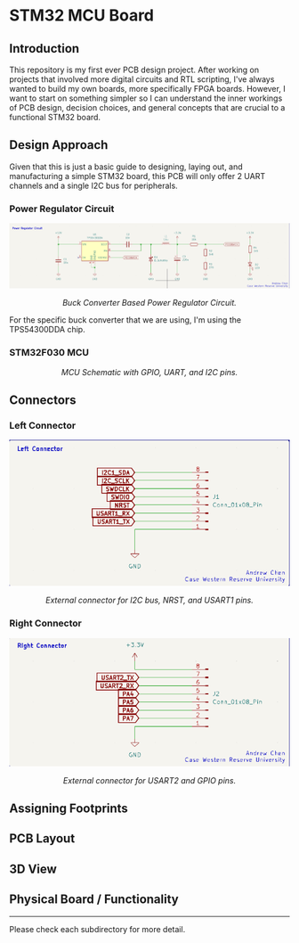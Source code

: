 # STM32 MCU Board

## Introduction
This repository is my first ever PCB design project. After working on projects that involved more digital circuits and RTL scripting, I've always wanted to build my own boards, more specifically FPGA boards. However, I want to start on something simpler so I can understand the inner workings of PCB design, decision choices, and general concepts that are crucial to a functional STM32 board.

## Design Approach
Given that this is just a basic guide to designing, laying out, and manufacturing a simple STM32 board, this PCB will only offer 2 UART channels and a single I2C bus for peripherals. 

### Power Regulator Circuit
<p align="center">
    <img width="800px" src="./Images/BuckRegulatorSchematic.png" />
</p>
<p align="center">
    <em>Buck Converter Based Power Regulator Circuit.</em>
</p>

For the specific buck converter that we are using, I'm using the TPS54300DDA chip. 

### STM32F030 MCU
<p align="center">
</p>
<p align="center">
    <em>MCU Schematic with GPIO, UART, and I2C pins.</em>
</p>

## Connectors

### Left Connector
<p align="center">
  <img width="600px" src="./Images/LeftConnectorSchematic.png" />
</p>
<p align="center">
    <em>External connector for I2C bus, NRST, and USART1 pins.</em>
</p>

### Right Connector
<p align="center">
  <img width="600px" src="./Images/RightConnectorSchematic.png" />
</p>
<p align="center">
    <em>External connector for USART2 and GPIO pins.</em>
</p>

## Assigning Footprints

## PCB Layout

## 3D View

## Physical Board / Functionality
---

Please check each subdirectory for more detail.
